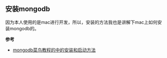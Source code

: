 ## 安装mongodb

因为本人使用的是mac进行开发，所以，安装的方法我也是讲解下mac上如何安装mongodb的。

**参考**

- [mongodb菜鸟教程的中的安装和启动方法](http://www.runoob.com/mongodb/mongodb-osx-install.html)

